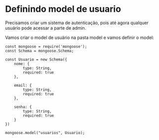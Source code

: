 # Definindo model de usuario

Precisamos criar um sistema de autenticação, pois até agora qualquer usuário pode acessar a parte de admin.

Vamos criar o model de usuário na pasta model e vamos definir o model:

    const mongoose = require('mongoose');
    const Schema = mongoose.Schema;

    const Usuario = new Schema({
        nome: {
            type: String,
            required: true
        },

        email: {
            type: String,
            required: true
        },

        senha: {
            type: String,
            required: true
        }
    })

    mongoose.model("usuarios", Usuario);




